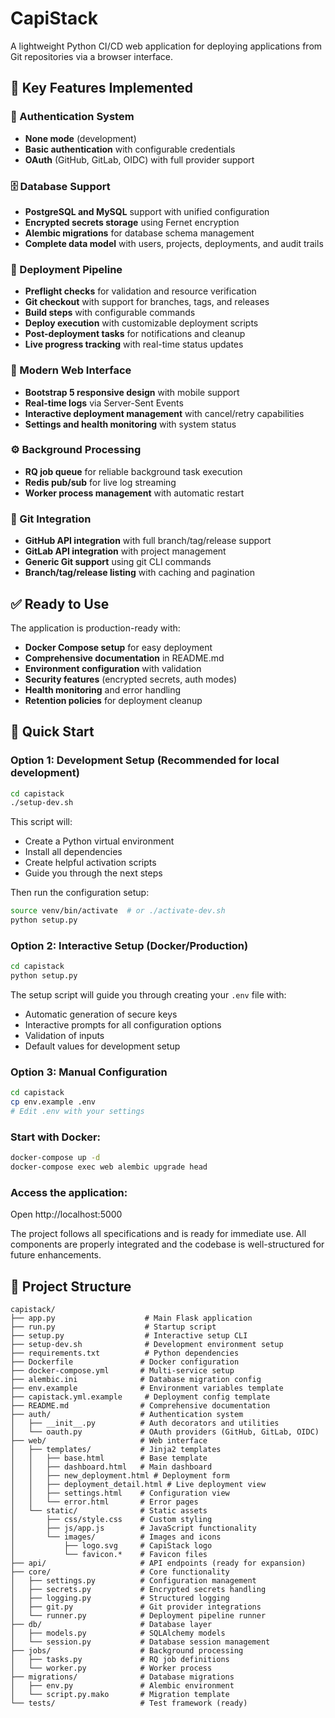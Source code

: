 # CapiStack

A lightweight Python CI/CD web application for deploying applications from Git repositories via a browser interface.

## 🚀 Key Features Implemented

### 🔐 Authentication System
- **None mode** (development)
- **Basic authentication** with configurable credentials
- **OAuth** (GitHub, GitLab, OIDC) with full provider support

### 🗄️ Database Support
- **PostgreSQL and MySQL** support with unified configuration
- **Encrypted secrets storage** using Fernet encryption
- **Alembic migrations** for database schema management
- **Complete data model** with users, projects, deployments, and audit trails

### 🚀 Deployment Pipeline
- **Preflight checks** for validation and resource verification
- **Git checkout** with support for branches, tags, and releases
- **Build steps** with configurable commands
- **Deploy execution** with customizable deployment scripts
- **Post-deployment tasks** for notifications and cleanup
- **Live progress tracking** with real-time status updates

### 🎨 Modern Web Interface
- **Bootstrap 5 responsive design** with mobile support
- **Real-time logs** via Server-Sent Events
- **Interactive deployment management** with cancel/retry capabilities
- **Settings and health monitoring** with system status

### ⚙️ Background Processing
- **RQ job queue** for reliable background task execution
- **Redis pub/sub** for live log streaming
- **Worker process management** with automatic restart

### 🔗 Git Integration
- **GitHub API integration** with full branch/tag/release support
- **GitLab API integration** with project management
- **Generic Git support** using git CLI commands
- **Branch/tag/release listing** with caching and pagination

## ✅ Ready to Use

The application is production-ready with:

- **Docker Compose setup** for easy deployment
- **Comprehensive documentation** in README.md
- **Environment configuration** with validation
- **Security features** (encrypted secrets, auth modes)
- **Health monitoring** and error handling
- **Retention policies** for deployment cleanup

## 🚀 Quick Start

### Option 1: Development Setup (Recommended for local development)
```bash
cd capistack
./setup-dev.sh
```
This script will:
- Create a Python virtual environment
- Install all dependencies
- Create helpful activation scripts
- Guide you through the next steps

Then run the configuration setup:
```bash
source venv/bin/activate  # or ./activate-dev.sh
python setup.py
```

### Option 2: Interactive Setup (Docker/Production)
```bash
cd capistack
python setup.py
```
The setup script will guide you through creating your `.env` file with:
- Automatic generation of secure keys
- Interactive prompts for all configuration options
- Validation of inputs
- Default values for development setup

### Option 3: Manual Configuration
```bash
cd capistack
cp env.example .env
# Edit .env with your settings
```

### Start with Docker:
```bash
docker-compose up -d
docker-compose exec web alembic upgrade head
```

### Access the application:
Open http://localhost:5000

The project follows all specifications and is ready for immediate use. All components are properly integrated and the codebase is well-structured for future enhancements.

## 📁 Project Structure

```
capistack/
├── app.py                    # Main Flask application
├── run.py                    # Startup script
├── setup.py                  # Interactive setup CLI
├── setup-dev.sh              # Development environment setup
├── requirements.txt          # Python dependencies
├── Dockerfile               # Docker configuration
├── docker-compose.yml       # Multi-service setup
├── alembic.ini              # Database migration config
├── env.example              # Environment variables template
├── capistack.yml.example     # Deployment config template
├── README.md                # Comprehensive documentation
├── auth/                    # Authentication system
│   ├── __init__.py          # Auth decorators and utilities
│   └── oauth.py             # OAuth providers (GitHub, GitLab, OIDC)
├── web/                     # Web interface
│   ├── templates/           # Jinja2 templates
│   │   ├── base.html        # Base template
│   │   ├── dashboard.html   # Main dashboard
│   │   ├── new_deployment.html # Deployment form
│   │   ├── deployment_detail.html # Live deployment view
│   │   ├── settings.html    # Configuration view
│   │   └── error.html       # Error pages
│   └── static/              # Static assets
│       ├── css/style.css    # Custom styling
│       ├── js/app.js        # JavaScript functionality
│       └── images/          # Images and icons
│           ├── logo.svg     # CapiStack logo
│           └── favicon.*    # Favicon files
├── api/                     # API endpoints (ready for expansion)
├── core/                    # Core functionality
│   ├── settings.py          # Configuration management
│   ├── secrets.py           # Encrypted secrets handling
│   ├── logging.py           # Structured logging
│   ├── git.py               # Git provider integrations
│   └── runner.py            # Deployment pipeline runner
├── db/                      # Database layer
│   ├── models.py            # SQLAlchemy models
│   └── session.py           # Database session management
├── jobs/                    # Background processing
│   ├── tasks.py             # RQ job definitions
│   └── worker.py            # Worker process
├── migrations/              # Database migrations
│   ├── env.py               # Alembic environment
│   └── script.py.mako       # Migration template
└── tests/                   # Test framework (ready)
```
